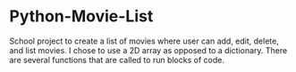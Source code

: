 # Python-Movie-List

School project to create a list of movies where user can add, edit, delete, and list movies. I chose to use a 2D array as opposed to a dictionary. There are several functions that are called to run blocks of code.
